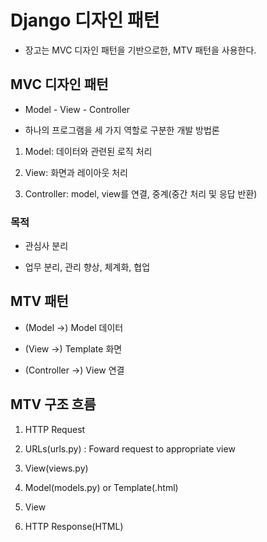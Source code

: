 # Django 디자인 패턴

- 장고는 MVC 디자인 패턴을 기반으로한, MTV 패턴을 사용한다.

## MVC 디자인 패턴

- Model - View - Controller

- 하나의 프로그램을 세 가지 역할로 구분한 개발 방법론

1. Model: 데이터와 관련된 로직 처리

2. View: 화면과 레이아웃 처리

3. Controller: model, view를 연결, 중계(중간 처리 및 응답 반환)

### 목적

- 관심사 분리

- 업무 분리, 관리 향상, 체계화, 협업

## MTV 패턴

- (Model ->) Model 데이터

- (View ->) Template 화면

- (Controller ->) View 연결

## MTV 구조 흐름

1. HTTP Request

2. URLs(urls.py) : Foward request to appropriate view

3. View(views.py)

4. Model(models.py) or Template(<filename>.html)

5. View

6. HTTP Response(HTML)